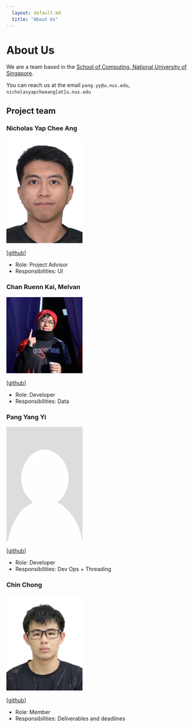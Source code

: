 ```yaml
---
  layout: default.md
  title: "About Us"
---
```


# About Us

We are a team based in the [School of Computing, National University of Singapore](http://www.comp.nus.edu.sg).

You can reach us at the email `pang.yy@u.nus.edu`, `nicholasyapcheeang[at]u.nus.edu`

## Project team

### Nicholas Yap Chee Ang

<img src="images/cyrolite.png" width="200px">

[[github](https://github.com/cyrolite)]

* Role: Project Advisor
* Responsibilities: UI

### Chan Ruenn Kai, Melvan

<img src="images/melvan-chan.png" width="200px">

[[github](http://github.com/melvan-chan)]

* Role: Developer
* Responsibilities: Data

### Pang Yang Yi

<img src="images/pang-yy.png" width="200px">

[[github](http://github.com/pang-yy)]

* Role: Developer
* Responsibilities: Dev Ops + Threading

### Chin Chong

<img src="images/iamanoob44.png" width="200px">

[[github](http://github.com/iamanoob44)]

* Role: Member
* Responsibilities: Deliverables and deadlines
